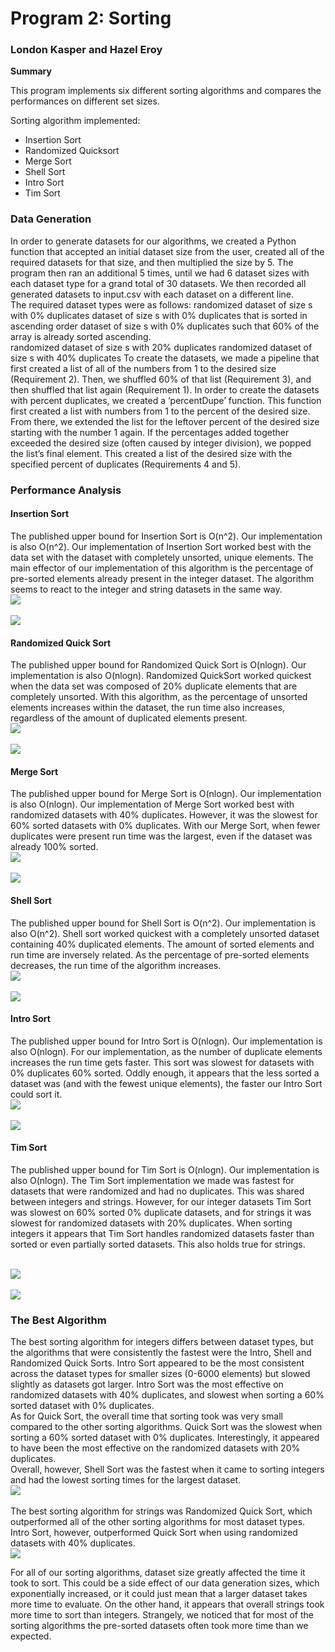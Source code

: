# Program 2: Sorting
### London Kasper and Hazel Eroy

**Summary**

This program implements six different sorting algorithms and compares the performances on different set sizes.

Sorting algorithm implemented:
- Insertion Sort
- Randomized Quicksort
- Merge Sort
- Shell Sort
- Intro Sort
- Tim Sort

### Data Generation
In order to generate datasets for our algorithms, we created a Python function that accepted an initial dataset size from the user,
created all of the required datasets for that size, and then multiplied the size by 5. The program then ran an additional 5 times, until we had 6 dataset sizes with each dataset type for a grand total of 30 datasets. We then recorded all generated datasets to input.csv with each dataset on a different line.
<br> The required dataset types were as follows:
randomized dataset of size s with 0% duplicates
dataset of size s with 0% duplicates that is sorted in ascending order
dataset of size s with 0% duplicates such that 60% of the array is already sorted ascending.  
randomized dataset of size s with 20% duplicates
randomized dataset of size s with 40% duplicates
To create the datasets, we made a pipeline that first created a list of all of the numbers from 1 to the desired size (Requirement 2). Then, we shuffled 60% of that list (Requirement 3), and then shuffled that list again (Requirement 1). In order to create the datasets with percent duplicates, we created a ‘percentDupe’ function. This function first created a list with numbers from 1 to the percent of the desired size. From there, we extended the list for the leftover percent of the desired size starting with the number 1 again. If the percentages added together exceeded the desired size (often caused by integer division), we popped the list’s final element. This created a list of the desired size with the specified percent of duplicates (Requirements 4 and 5).

### Performance Analysis



#### Insertion Sort

The published upper bound for Insertion Sort is O(n^2). Our implementation is also O(n^2). Our implementation of Insertion Sort worked best with the data set with the dataset with completely unsorted, unique elements. The main effector of our implementation of this algorithm is the percentage of pre-sorted elements already present in the integer dataset. The algorithm seems to react to the integer and string datasets in the same way.<br> ![](https://raw.githubusercontent.com/smu-cs-3353/22s-pa02-kaspereroy/main/image/1.png?token=GHSAT0AAAAAABQ2CP2JO7POKAOF3574S5KGYRZJM2Q )<br>
<br> ![](https://raw.githubusercontent.com/smu-cs-3353/22s-pa02-kaspereroy/main/image/2.png?token=GHSAT0AAAAAABQ2CP2IQQU45JEQ52FOHOKOYRZJNZA ) <br>

#### Randomized Quick Sort

The published upper bound for Randomized Quick Sort is O(nlogn). Our implementation is also O(nlogn). Randomized QuickSort worked quickest when the data set was composed of 20% duplicate elements that are completely unsorted. With this algorithm, as the percentage of unsorted elements increases within the dataset, the run time also increases, regardless of the amount of duplicated elements present.
<br> ![](https://raw.githubusercontent.com/smu-cs-3353/22s-pa02-kaspereroy/main/image/3.png?token=GHSAT0AAAAAABQ2CP2JDTGMIN5CI7MT4DFYYRZJOYQ ) <br>
<br> ![](https://raw.githubusercontent.com/smu-cs-3353/22s-pa02-kaspereroy/main/image/4.png?token=GHSAT0AAAAAABQ2CP2JH4XXWG3A5WF2I3ZSYRZJPBA ) <br>
#### Merge Sort

The published upper bound for Merge Sort is O(nlogn). Our implementation is also O(nlogn). Our implementation of Merge Sort worked best with randomized datasets with 40% duplicates. However, it was the slowest for 60% sorted datasets with 0% duplicates. With our Merge Sort, when fewer duplicates were present run time was the largest, even if the dataset was already 100% sorted.
<br> ![](https://raw.githubusercontent.com/smu-cs-3353/22s-pa02-kaspereroy/main/image/5.png?token=GHSAT0AAAAAABQ2CP2JRIXS3WN2H65N2K72YRZJPKA ) <br>
<br> ![](https://raw.githubusercontent.com/smu-cs-3353/22s-pa02-kaspereroy/main/image/6.png?token=GHSAT0AAAAAABQ2CP2JRDWUF3MJUPUUZLXSYRZJPUQ )<br>

#### Shell Sort

The published upper bound for Shell Sort is O(n^2). Our implementation is also O(n^2). Shell sort worked quickest with a completely unsorted dataset containing 40% duplicated elements. The amount of sorted elements and run time are inversely related. As the percentage of pre-sorted elements decreases, the run time of the algorithm increases.
<br> ![](https://raw.githubusercontent.com/smu-cs-3353/22s-pa02-kaspereroy/main/image/7.png?token=GHSAT0AAAAAABQ2CP2J7CZ7VO55ZB4C4UBAYRZJP5Q ) <br>
<br> ![](https://raw.githubusercontent.com/smu-cs-3353/22s-pa02-kaspereroy/main/image/8.png?token=GHSAT0AAAAAABQ2CP2IZQ6YEEHE5AHS3XP2YRZJQEA ) <br>
#### Intro Sort
The published upper bound for Intro Sort is O(nlogn). Our implementation is also O(nlogn). For our implementation, as the number of duplicate elements increases the run time gets faster. This sort was slowest for datasets with 0% duplicates 60% sorted. Oddly enough, it appears that the less sorted a dataset was (and with the fewest unique elements), the faster our Intro Sort could sort it.
<br> ![](https://raw.githubusercontent.com/smu-cs-3353/22s-pa02-kaspereroy/main/image/9.png?token=GHSAT0AAAAAABQ2CP2IMCYCL2HZ3VZYQS5CYRZJQPQ ) <br>
<br> ![](https://raw.githubusercontent.com/smu-cs-3353/22s-pa02-kaspereroy/main/image/10.png?token=GHSAT0AAAAAABQ2CP2IRPQ5BOSWHKTK4YBIYRZJQVQ ) <br>

#### Tim Sort
The published upper bound for Tim Sort is O(nlogn). Our implementation is also O(nlogn). The Tim Sort implementation we made was fastest for datasets that were randomized and had no duplicates. This was shared between integers and strings. However, for our integer datasets Tim Sort was slowest on 60% sorted 0% duplicate datasets, and for strings it was slowest for randomized datasets with 20% duplicates. When sorting integers it appears that Tim Sort handles randomized datasets faster than sorted or even partially sorted datasets. This also holds true for strings.

<br> ![](https://raw.githubusercontent.com/smu-cs-3353/22s-pa02-kaspereroy/main/image/11.png?token=GHSAT0AAAAAABQ2CP2IDL4V5GGB6AP6D3GAYRZKONQ ) <br>
<br> ![](https://raw.githubusercontent.com/smu-cs-3353/22s-pa02-kaspereroy/main/image/12.png?token=GHSAT0AAAAAABQ2CP2JDLO3OFDOAATEXV2OYRZJRIQ ) <br>


### The Best Algorithm
The best sorting algorithm for integers differs between dataset types, but the algorithms that were consistently the fastest were the Intro, Shell and Randomized Quick Sorts. Intro Sort appeared to be the most consistent across the dataset types for smaller sizes (0-6000 elements) but slowed slightly as datasets got larger. Intro Sort was the most effective on randomized datasets with 40% duplicates, and slowest when sorting a 60% sorted dataset with 0% duplicates.
<br> As for Quick Sort, the overall time that sorting took was very small compared to the other sorting algorithms. Quick Sort was the slowest when sorting a 60% sorted dataset with 0% duplicates. Interestingly, it appeared to have been the most effective on the randomized datasets with 20% duplicates.
<br>Overall, however, Shell Sort was the fastest when it came to sorting integers and had the lowest sorting times for the largest dataset.
<br> ![](https://raw.githubusercontent.com/smu-cs-3353/22s-pa02-kaspereroy/main/image/13.png?token=GHSAT0AAAAAABQ2CP2IZ6T3EULWLE7IQ266YRZJRWQ ) <br>
<br> The best sorting algorithm for strings was Randomized Quick Sort, which outperformed all of the other sorting algorithms for most dataset types. Intro Sort, however, outperformed Quick Sort when using randomized datasets with 40% duplicates.
<br> ![](https://raw.githubusercontent.com/smu-cs-3353/22s-pa02-kaspereroy/main/image/14.png?token=GHSAT0AAAAAABQ2CP2JPG4TWIZPYWY6PFWAYRZJR6A ) <br>

For all of our sorting algorithms, dataset size greatly affected the time it took to sort. This could be a side effect of our data generation sizes, which exponentially increased, or it could just mean that a larger dataset takes more time to evaluate. On the other hand, it appears that overall strings took more time to sort than integers. Strangely, we noticed that for most of the sorting algorithms the pre-sorted datasets often took more time than we expected. 
